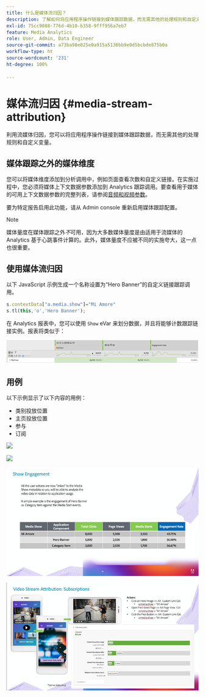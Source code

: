 ```yaml
---
title: 什么是媒体流归因？
description: 了解如何将应用程序操作链接到媒体跟踪数据，而无需其他的处理规则和自定义变量。
exl-id: 75cc9088-776d-4b10-b358-9fff956a7eb7
feature: Media Analytics
role: User, Admin, Data Engineer
source-git-commit: a73ba98e025e0a915a5136bb9e0d5bcbde875b0a
workflow-type: ht
source-wordcount: '231'
ht-degree: 100%

---
```


# 媒体流归因 {#media-stream-attribution}

利用流媒体归因，您可以将应用程序操作链接到媒体跟踪数据，而无需其他的处理规则和自定义变量。

## 媒体跟踪之外的媒体维度

您可以将媒体维度添加到分析调用中，例如页面查看次数和自定义链接。在实施过程中，您必须将媒体上下文数据参数添加到 Analytics 跟踪调用。要查看用于媒体的可用上下文数据参数的完整列表，请参阅[音频和视频参数](/help/implementation/variables/audio-video-parameters.md)。

要为特定报告启用此功能，请从 Admin console 重新启用媒体跟踪配置。

>[!NOTE]
>
>媒体量度在媒体跟踪之外&#x200B;_不_&#x200B;可用，因为大多数媒体量度是由适用于流媒体的 Analytics 基于心跳事件计算的。此外，媒体量度不应被不同的实施夸大，这一点也很重要。

## 使用媒体流归因

以下 JavaScript 示例生成一个名称设置为“Hero Banner”的自定义链接跟踪调用。

```javascript
s.contextData["a.media.show"]="Mi Amore"
s.tl(this,'o','Hero Banner');
```

在 Analytics 报表中，您可以使用 `Show` eVar 来划分数据，并且将能够计数跟踪链接实例。报表将类似于：

![](/assets/myShow-rpt-1.png)

## 用例

以下示例显示了以下内容的用例：

* 类别投放位置
* 主页投放位置
* 参与
* 订阅

![](/assets/vid-stream-attr-category.png)

![](/assets/vid-stream-attr-hero.png)

![](/assets/show-engagement.png)

![](/assets/vid-stream-attr-subs.png)
